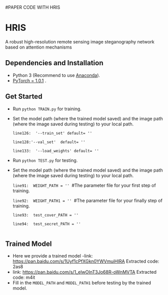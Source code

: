 #PAPER CODE WITH HRIS
# HRIS

A robust high-resolution remote sensing image steganography network based on attention mechanisms

## Dependencies and Installation

- Python 3 (Recommend to use [Anaconda](https://www.anaconda.com/download/#linux)).
- [PyTorch = 1.0.1](https://pytorch.org/) .

## Get Started



- Run `python TRAIN.py` for training.

- Set the model path (where the trained model saved) and the image path (where the image saved during testing) to your local path.

  `line126:  '--train_set' default= '' `

  `line128:'--val_set'  default= '' `

  `line133:  '--load_weights' default= '' `

  

- Run `python TEST.py` for testing.

- Set the model path (where the trained model saved) and the image path (where the image saved during testing) to your local path.

  `line91:  WEIGHT_PATH = '' `#The parameter file for your first step of training.

  `line92:  WEIGHT_PATH1 = '' `#The parameter file for your finally step of training.

  `line93:  test_cover_PATH = '' `

  `line94:  test_secret_PATH = '' `

```

```

## Trained Model



- Here we provide a trained model
-link: https://pan.baidu.com/s/1Uyf1cPfXGkn0YWVmuiHIRA Extracted code: 2as8 
- link: https://pan.baidu.com/s/1_elwOInT3Jo68R-oWnMVTA Extracted code: m4it
- Fill in the `MODEL_PATH` and `MODEL_PATH1` before testing by the trained model.
